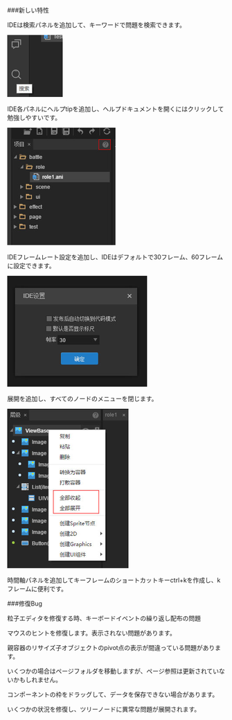 ###新しい特性

IDEは検索パネルを追加して、キーワードで問題を検索できます。

![search](imgs/search.jpg)

IDE各パネルにヘルプtipを追加し、ヘルプドキュメントを開くにはクリックして勉強しやすいです。

![panel_help](imgs/panel_help.jpg)



IDEフレームレート設定を追加し、IDEはデフォルトで30フレーム、60フレームに設定できます。

![framerate](imgs/framerate.jpg)



展開を追加し、すべてのノードのメニューを閉じます。

![menu2](imgs/menu2.jpg)



時間軸パネルを追加してキーフレームのショートカットキーctrl+kを作成し、kフレームに便利です。

###修復Bug

粒子エディタを修復する時、キーボードイベントの繰り返し配布の問題

マウスのヒントを修復します。表示されない問題があります。

親容器のリサイズ子オブジェクトのpivot点の表示が間違っている問題があります。

いくつかの場合はページフォルダを移動しますが、ページ参照は更新されていないかもしれません。

コンポーネントの枠をドラッグして、データを保存できない場合があります。

いくつかの状況を修復し、ツリーノードに異常な問題が展開されます。


